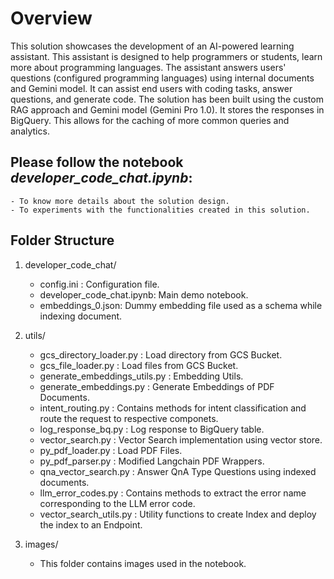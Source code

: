 # Overview

This solution showcases the development of an AI-powered learning assistant. This assistant is designed to help programmers or students, learn more about programming languages. The assistant answers users' questions (configured programming languages) using internal documents and Gemini model. It can assist end users with coding tasks, answer questions, and generate code. The solution has been built using the custom RAG approach and Gemini model (Gemini Pro 1.0). It stores the responses in BigQuery. This allows for the caching of more common queries and analytics.

## Please follow the notebook <i>developer_code_chat.ipynb</i>:
    - To know more details about the solution design.
    - To experiments with the functionalities created in this solution.

## Folder Structure

1. developer_code_chat/
    - config.ini : Configuration file.
    - developer_code_chat.ipynb: Main demo notebook.
    - embeddings_0.json: Dummy embedding file used as a schema while indexing document.

2. utils/
    - gcs_directory_loader.py : Load directory from GCS Bucket.
    - gcs_file_loader.py : Load files from GCS Bucket.
    - generate_embeddings_utils.py : Embedding Utils.
    - generate_embeddings.py : Generate Embeddings of PDF Documents.
    - intent_routing.py : Contains methods for intent classification and route the request to respective componets.
    - log_response_bq.py : Log response to BigQuery table.
    - vector_search.py : Vector Search implementation using vector store.
    - py_pdf_loader.py : Load PDF Files.
    - py_pdf_parser.py : Modified Langchain PDF Wrappers.
    - qna_vector_search.py : Answer QnA Type Questions using indexed documents.
    - llm_error_codes.py : Contains methods to extract the error name corresponding to the LLM error code.
    - vector_search_utils.py :  Utility functions to create Index and deploy the index to an Endpoint.

3. images/
    - This folder contains images used in the notebook.
